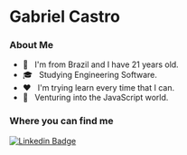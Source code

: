 # Gabriel Castro

<h3> About Me </h3>

- :bust_in_silhouette: &nbsp; I'm from Brazil and I have 21 years old.
- 🎓 &nbsp; Studying Engineering Software.
- :hearts: &nbsp; I'm trying learn every time that I can.
- :wrench: &nbsp; Venturing into the JavaScript world.

<h3> Where you can find me </h3>

[![Linkedin Badge](https://img.shields.io/badge/-Gabriel%20Castro-black?style=flat-square&logo=Linkedin&logoColor=FF0000&link=https://www.linkedin.com/in/gabriel-castr0/)](https://www.linkedin.com/in/gabriel-castr0/)

